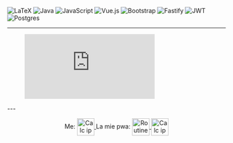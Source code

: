 ![LaTeX](https://img.shields.io/badge/latex-%23008080.svg?style=for-the-badge&logo=latex&logoColor=white)
![Java](https://img.shields.io/badge/java-%23ED8B00.svg?style=for-the-badge&logo=openjdk&logoColor=white)
![JavaScript](https://img.shields.io/badge/javascript-%23323330.svg?style=for-the-badge&logo=javascript&logoColor=%23F7DF1E)
![Vue.js](https://img.shields.io/badge/vuejs-%2335495e.svg?style=for-the-badge&logo=vuedotjs&logoColor=%234FC08D)
![Bootstrap](https://img.shields.io/badge/bootstrap-%238511FA.svg?style=for-the-badge&logo=bootstrap&logoColor=white)
![Fastify](https://img.shields.io/badge/fastify-%23000000.svg?style=for-the-badge&logo=fastify&logoColor=white)
![JWT](https://img.shields.io/badge/JWT-black?style=for-the-badge&logo=JSON%20web%20tokens)
![Postgres](https://img.shields.io/badge/postgres-%23316192.svg?style=for-the-badge&logo=postgresql&logoColor=white)

---
<figure><embed src="https://wakatime.com/share/@018b336a-1669-414d-97d8-2695129f25a3/d0c84805-e31e-4947-9d1e-f74255af43e0.svg"></embed></figure>
---

<p align="center">
    Me:
    <a target="blank" href="https://leonardopellizzon.github.io/">
     <img align="center" alt="Calc ip" width="40px" src="https://avatars.githubusercontent.com/u/72733218?v=4&mask=circle"/>
    </a>
    La mie pwa:
    <a target="blank" href="https://routineleonardopellizzon.netlify.app/">
     <img align="center" alt="Routine" width="40px" src="https://routineleonardopellizzon.netlify.app/favicon.ico" />
    </a>
    <a target="blank" href="https://calcip.netlify.app/">
     <img align="center" alt="Calc ip" width="40px" src="https://calcip.netlify.app/favicon.ico" />
    </a>
</p>
